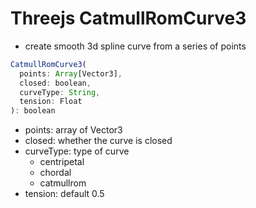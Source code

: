 # Threejs CatmullRomCurve3

- create smooth 3d spline curve from a series of points

```js
CatmullRomCurve3(
  points: Array[Vector3],
  closed: boolean,
  curveType: String,
  tension: Float
): boolean
```

- points: array of Vector3
- closed: whether the curve is closed
- curveType: type of curve
  - centripetal
  - chordal
  - catmullrom
- tension: default 0.5

